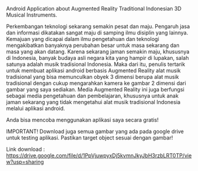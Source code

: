 Android Application about Augmented Reality Traditional Indonesian 3D Musical Instruments.

Perkembangan teknologi sekarang semakin pesat dan maju. Pengaruh jasa dan informasi dikatakan sangat maju di samping ilmu disiplin yang lainnya. Kemajuan yang dicapai dalam ilmu pengetahuan dan teknologi mengakibatkan banyaknya perubahan besar untuk masa sekarang dan masa yang akan datang. Karena sekarang jaman semakin maju, khususnya di Indonesia, banyak budaya asli negara kita yang hampir di lupakan, salah satunya adalah musik tradisional Indonesia. Maka dari itu, penulis tertarik untuk membuat aplikasi android berbasis Augmented Reality alat musik tradisional yang bisa memunculkan obyek 3 dimensi berupa alat musik tradisional dengan cukup mengarahkan kamera ke gambar 2 dimensi dari gambar yang saya sediakan. Media Augmented Reality ini juga berfungsi sebagai media pengetahuan dan pembelajaran, khususnya untuk anak jaman sekarang yang tidak mengetahui alat musik tradisional Indonesia melalui aplikasi android.

Anda bisa mencoba menggunakan aplikasi saya secara gratis!

IMPORTANT! Download juga semua gambar yang ada pada google drive untuk testing aplikasi. Pastikan target object sesuai dengan gambar!

Link download : https://drive.google.com/file/d/1PpVjuwpyxDj5kvmnJkyJbH3rzbLRT0TP/view?usp=sharing
